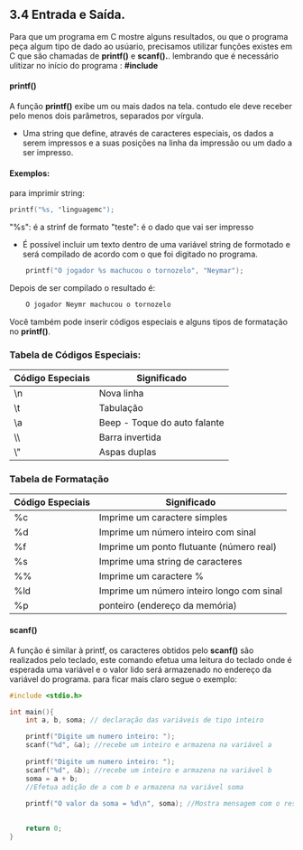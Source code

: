 ## 3.4 Entrada e Saída.

Para que um programa em C mostre alguns resultados, ou que o programa peça algum tipo de dado ao usúario, precisamos utilizar funções existes em C que são chamadas de **printf()** e **scanf().**. lembrando que é necessário ulitizar no início do programa : **#include**

#### printf()

A função **printf()** exibe um ou mais dados na tela. contudo ele deve receber pelo menos dois parâmetros, separados por vírgula.

- Uma string que define, através de caracteres especiais, os dados a serem impressos e a suas posições na linha da impressão ou um dado a ser impresso.


#### Exemplos:
para imprimir string:

```c
printf("%s, "linguagemc");
```
"%s": é a strinf de formato
"teste": é o dado que vai ser impresso

- É possível incluir um texto dentro de uma variável string de formotado e será compilado de acordo com o que foi digitado no programa.

```c
    printf("O jogador %s machucou o tornozelo", "Neymar");
```

Depois de ser compilado o resultado é:

```c
    O jogador Neymr machucou o tornozelo
```

Você também pode inserir códigos especiais e alguns tipos de formatação no **printf()**.

### Tabela de Códigos Especiais:

|Código Especiais | Significado |
|-----------------| ------------
| \n| Nova linha |
| \t | Tabulação |
| \a | Beep - Toque do auto falante |
| \\\ | Barra invertida |
| \\" | Aspas duplas|

### Tabela de Formatação 

|Código Especiais | Significado |
|-----------------| ------------|
| %c | Imprime um caractere simples |
| %d | Imprime um número inteiro com sinal |
| %f | Imprime um ponto flutuante (número real) |
| %s | Imprime uma string de caracteres |
| %% | Imprime um caractere % |
| %ld | Imprime um número inteiro longo com sinal |
| %p | ponteiro (endereço da memória) |

#### scanf()

A função é similar à printf, os caracteres obtidos pelo **scanf()** são realizados pelo teclado,
este comando efetua uma leitura do teclado onde é esperada uma variável e o valor lido será armazenado no endereço da variável do programa. para ficar mais claro segue o exemplo:


```c
#include <stdio.h>

int main(){
    int a, b, soma; // declaração das variáveis de tipo inteiro

    printf("Digite um numero inteiro: ");
    scanf("%d", &a); //recebe um inteiro e armazena na variável a
  
    printf("Digite um numero inteiro: ");
    scanf("%d", &b); //recebe um inteiro e armazena na variável b
    soma = a + b;
    //Efetua adição de a com b e armazena na variável soma
  
    printf("O valor da soma = %d\n", soma); //Mostra mensagem com o resultado
  

    return 0;
}
```

